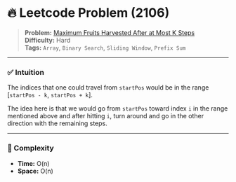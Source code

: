 # 🔥 Leetcode Problem (2106)

> **Problem:** [Maximum Fruits Harvested After at Most K Steps](https://leetcode.com/problems/maximum-fruits-harvested-after-at-most-k-steps/)<br />
> **Difficulty:** Hard<br/>
> **Tags:** `Array`, `Binary Search`, `Sliding Window`, `Prefix Sum`

---

### ✅ Intuition

The indices that one could travel from `startPos` would be in the range [`startPos - k`, `startPos + k`].

The idea here is that we would go from `startPos` toward index `i` in the range mentioned above and after hitting `i`, turn around and go in the other direction with the remaining steps.

---

### 🧪 Complexity

- **Time:** O(n)
- **Space:** O(n)